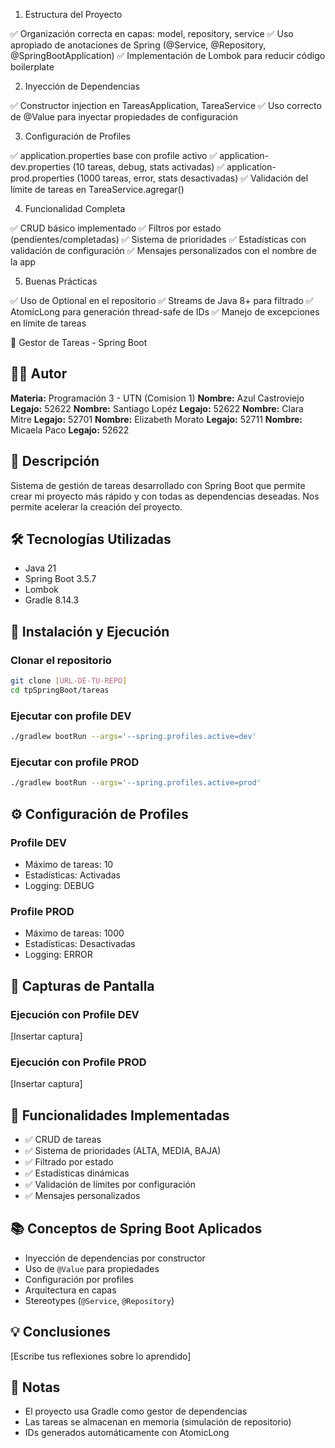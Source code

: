 1. Estructura del Proyecto

✅ Organización correcta en capas: model, repository, service
✅ Uso apropiado de anotaciones de Spring (@Service, @Repository, @SpringBootApplication)
✅ Implementación de Lombok para reducir código boilerplate

2. Inyección de Dependencias

✅ Constructor injection en TareasApplication, TareaService
✅ Uso correcto de @Value para inyectar propiedades de configuración

3. Configuración de Profiles

✅ application.properties base con profile activo
✅ application-dev.properties (10 tareas, debug, stats activadas)
✅ application-prod.properties (1000 tareas, error, stats desactivadas)
✅ Validación del límite de tareas en TareaService.agregar()

4. Funcionalidad Completa

✅ CRUD básico implementado
✅ Filtros por estado (pendientes/completadas)
✅ Sistema de prioridades
✅ Estadísticas con validación de configuración
✅ Mensajes personalizados con el nombre de la app

5. Buenas Prácticas

✅ Uso de Optional en el repositorio
✅ Streams de Java 8+ para filtrado
✅ AtomicLong para generación thread-safe de IDs
✅ Manejo de excepciones en límite de tareas

📝 Gestor de Tareas - Spring Boot

## 👨‍💻 Autor
**Materia:** Programación 3 - UTN (Comision 1)
**Nombre:** Azul Castroviejo  **Legajo:** 52622
**Nombre:** Santiago Lopéz **Legajo:** 52622
**Nombre:** Clara Mitre  **Legajo:** 52701
**Nombre:** Elizabeth Morato  **Legajo:** 52711
**Nombre:** Micaela Paco  **Legajo:** 52622


## 📖 Descripción
Sistema de gestión de tareas desarrollado con Spring Boot que permite crear mi proyecto más rápido y con todas as dependencias deseadas. Nos permite acelerar la creación del proyecto.

## 🛠️ Tecnologías Utilizadas
- Java 21
- Spring Boot 3.5.7
- Lombok
- Gradle 8.14.3

## 🚀 Instalación y Ejecución

### Clonar el repositorio
```bash
git clone [URL-DE-TU-REPO]
cd tpSpringBoot/tareas
```

### Ejecutar con profile DEV
```bash
./gradlew bootRun --args='--spring.profiles.active=dev'
```

### Ejecutar con profile PROD
```bash
./gradlew bootRun --args='--spring.profiles.active=prod'
```

## ⚙️ Configuración de Profiles

### Profile DEV
- Máximo de tareas: 10
- Estadísticas: Activadas
- Logging: DEBUG

### Profile PROD
- Máximo de tareas: 1000
- Estadísticas: Desactivadas
- Logging: ERROR

## 📸 Capturas de Pantalla

### Ejecución con Profile DEV
[Insertar captura]

### Ejecución con Profile PROD
[Insertar captura]

## 🎯 Funcionalidades Implementadas
- ✅ CRUD de tareas
- ✅ Sistema de prioridades (ALTA, MEDIA, BAJA)
- ✅ Filtrado por estado
- ✅ Estadísticas dinámicas
- ✅ Validación de límites por configuración
- ✅ Mensajes personalizados

## 📚 Conceptos de Spring Boot Aplicados
- Inyección de dependencias por constructor
- Uso de `@Value` para propiedades
- Configuración por profiles
- Arquitectura en capas
- Stereotypes (`@Service`, `@Repository`)

## 💡 Conclusiones
[Escribe tus reflexiones sobre lo aprendido]

## 📝 Notas
- El proyecto usa Gradle como gestor de dependencias
- Las tareas se almacenan en memoria (simulación de repositorio)
- IDs generados automáticamente con AtomicLong